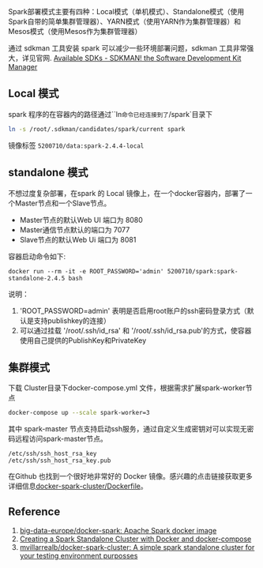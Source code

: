 Spark部署模式主要有四种：Local模式（单机模式）、Standalone模式（使用Spark自带的简单集群管理器）、YARN模式（使用YARN作为集群管理器）和Mesos模式（使用Mesos作为集群管理器）

通过 sdkman 工具安装 spark 可以减少一些环境部署问题，sdkman 工具非常强大，详见官网. [Available SDKs - SDKMAN! the Software Development Kit Manager](https://sdkman.io/sdks#spark)

## Local 模式

spark 程序的在容器内的路径通过``ln`命令已经连接到了`/spark`目录下

```bash
ln -s /root/.sdkman/candidates/spark/current spark
```

镜像标签 `5200710/data:spark-2.4.4-local`

## standalone 模式

不想过度复杂部署，在spark 的 Local 镜像上，在一个docker容器内，部署了一个Master节点和一个Slave节点。

- Master节点的默认Web UI 端口为 8080
- Master通信节点默认的端口为 7077
- Slave节点的默认Web Ui 端口为 8081

容器启动命令如下:

```
docker run --rm -it -e ROOT_PASSWORD='admin' 5200710/spark:spark-standalone-2.4.5 bash
```

说明：

1. 'ROOT_PASSWORD=admin' 表明是否启用root账户的ssh密码登录方式（默认是支持publishkey的连接）
2. 可以通过挂载 '/root/.ssh/id_rsa' 和 '/root/.ssh/id_rsa.pub'的方式，使容器使用自己提供的PublishKey和PrivateKey

## 集群模式

下载 Cluster目录下docker-compose.yml 文件，根据需求扩展spark-worker节点

```bash
docker-compose up --scale spark-worker=3
```

其中 spark-master 节点支持启动ssh服务，通过自定义生成密钥对可以实现无密码远程访问spark-master节点。

```
/etc/ssh/ssh_host_rsa_key
/etc/ssh/ssh_host_rsa_key.pub
```

在Github 也找到一个很好地非常好的 Docker 镜像。感兴趣的点击链接获取更多详细信息[docker-spark-cluster/Dockerfile](https://github.com/mvillarrealb/docker-spark-cluster/blob/master/README.md)。

## Reference

1. [big-data-europe/docker-spark: Apache Spark docker image](https://github.com/big-data-europe/docker-spark)
2. [Creating a Spark Standalone Cluster with Docker and docker-compose](https://medium.com/@marcovillarreal_40011/creating-a-spark-standalone-cluster-with-docker-and-docker-compose-ba9d743a157f)
3. [mvillarrealb/docker-spark-cluster: A simple spark standalone cluster for your testing environment purposses](https://github.com/mvillarrealb/docker-spark-cluster)